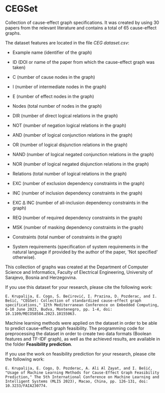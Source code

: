 # CEGSet

Collection of cause-effect graph specifications. It was created by using 30 papers from the relevant literature and contains a total of 65 cause-effect graphs.

The dataset features are located in the file *CEG dataset.csv*:

- Example name (identifier of the graph)
- ID (DOI or name of the paper from which the cause-effect graph was taken)

- C (number of cause nodes in the graph)
- I (number of intermediate nodes in the graph)
- E (number of effect nodes in the graph)
- Nodes (total number of nodes in the graph)

- DIR (number of direct logical relations in the graph)
- NOT (number of negation logical relations in the graph)
- AND (number of logical conjunction relations in the graph)
- OR (number of logical disjunction relations in the graph)
- NAND (number of logical negated conjunction relations in the graph)
- NOR (number of logical negated disjunction relations in the graph)
- Relations (total number of logical relations in the graph)

- EXC (number of exclusion dependency constraints in the graph)
- INC (number of inclusion dependency constraints in the graph)
- EXC ∆ INC (number of all-inclusion dependency constraints in the graph)
- REQ (number of required dependency constraints in the graph)
- MSK (number of masking dependency constraints in the graph)
- Constraints (total number of constraints in the graph)

- System requirements (specification of system requirements in the natural language if provided by the author of the paper, 'Not specified' otherwise).

This collection of graphs was created at the Department of Computer Science and Informatics, Faculty of Electrical Engineering, University of Sarajevo, Bosnia and Herzegovina.

If you use this dataset for your research, please cite the following work:

```
E. Krupalija, E. Cogo, Š. Bećirović, I. Prazina, D. Pozderac, and I. Bešić, "CEGSet: Collection of standardized cause-effect graph specifications," 12th Mediterranean Conference on Embedded Computing, 6-10 June 2023, Budva, Montenegro, pp. 1-4, doi: 10.1109/MECO58584.2023.10155063.
```

Machine learning methods were applied on the dataset in order to be able to predict cause-effect graph feasibility. The programming code for preprocessing the dataset in order to create two data formats (Boolean features and TF-IDF graph), as well as the achieved results, are available in the folder **Feasibility prediction**.

If you use the work on feasibility prediction for your research, please cite the following work:

```
E. Krupalija, E. Cogo, D. Pozderac, A. Ali Al Zayat, and I. Bešić, "Usage of Machine Learning Methods for Cause-Effect Graph Feasibility Prediction," The 5th International Conference on Machine Learning and Intelligent Systems (MLIS 2023), Macao, China, pp. 126-131, doi: 10.3233/FAIA230774.
```

